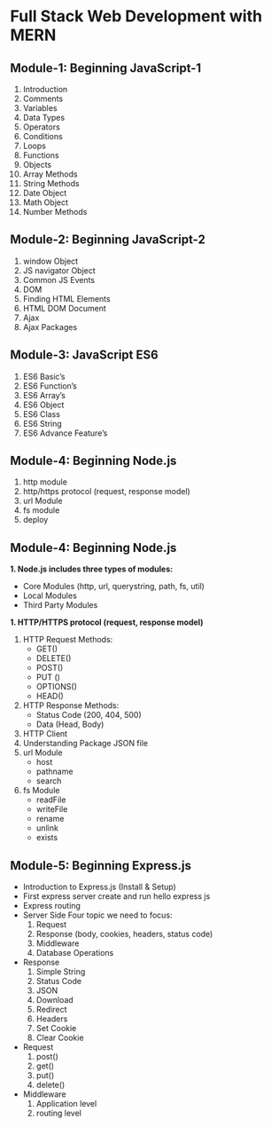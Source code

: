 # Full Stack Web Development with MERN

## Module-1: Beginning JavaScript-1

1. Introduction
1. Comments
1. Variables
1. Data Types
1. Operators
1. Conditions
1. Loops
1. Functions
1. Objects
1. Array Methods
1. String Methods
1. Date Object
1. Math Object
1. Number Methods

## Module-2: Beginning JavaScript-2

1. window Object
1. JS navigator Object
1. Common JS Events
1. DOM
1. Finding HTML Elements
1. HTML DOM Document
1. Ajax
1. Ajax Packages

## Module-3: JavaScript ES6

1. ES6 Basic’s
1. ES6 Function’s
1. ES6 Array’s
1. ES6 Object
1. ES6 Class
1. ES6 String
1. ES6 Advance Feature’s

## Module-4: Beginning Node.js

1. http module
1. http/https protocol (request, response model)
1. url Module
1. fs module
1. deploy

## Module-4: Beginning Node.js

**1. Node.js includes three types of modules:**

- Core Modules (http, url, querystring, path, fs, util)
- Local Modules
- Third Party Modules

**1. HTTP/HTTPS protocol (request, response model)**

1. HTTP Request Methods:
   - GET()
   - DELETE()
   - POST()
   - PUT ()
   - OPTIONS()
   - HEAD()
1. HTTP Response Methods:
   - Status Code (200, 404, 500)
   - Data (Head, Body)
1. HTTP Client
1. Understanding Package JSON file
1. url Module
   - host
   - pathname
   - search
1. fs Module
   - readFile
   - writeFile
   - rename
   - unlink
   - exists

## Module-5: Beginning Express.js

- Introduction to Express.js (Install & Setup)
- First express server create and run hello express js
- Express routing
- Server Side Four topic we need to focus:
  1. Request
  1. Response (body, cookies, headers, status code)
  1. Middleware
  1. Database Operations
- Response
  1. Simple String
  1. Status Code
  1. JSON
  1. Download
  1. Redirect
  1. Headers
  1. Set Cookie
  1. Clear Cookie
- Request
  1. post()
  1. get()
  1. put()
  1. delete()
- Middleware
  1. Application level
  1. routing level
